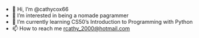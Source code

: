 - 👋 Hi, I’m @cathycox66
- 👀 I’m interested in being a nomade pagrammer
- 🌱 I’m currently learning CS50’s Introduction to Programming with Python
- 📫 How to reach me rcathy_2000@hotmail.com

<!---
cathycox66/cathycox66 is a ✨ special ✨ repository because its `README.md` (this file) appears on your GitHub profile.
You can click the Preview link to take a look at your changes.
--->
